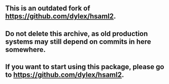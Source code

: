 ## This is an outdated fork of https://github.com/dylex/hsaml2.

## Do not delete this archive, as old production systems may still depend on commits in here somewhere.

## If you want to start using this package, please go to https://github.com/dylex/hsaml2.
